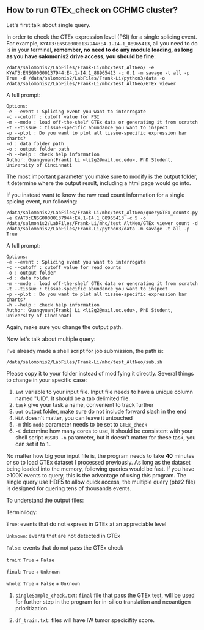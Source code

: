 ## How to run GTEx_check on CCHMC cluster?

Let's first talk about single query.

In order to check the GTEx expression level (PSI) for a single splicing event. For example, `KYAT3:ENSG00000137944:E4.1-I4.1_88965413`, all you need to do is in your terminal, **remember, no need to do any module loading, as long as you have salomonis2 drive access, you should be fine**:

```
/data/salomonis2/LabFiles/Frank-Li/mhc/test_AltNeo/ -e KYAT3:ENSG00000137944:E4.1-I4.1_88965413 -c 0.1 -m savage -t all -p True -d /data/salomonis2/LabFiles/Frank-Li/python3/data -o /data/salomonis2/LabFiles/Frank-Li/mhc/test_AltNeo/GTEx_viewer
```

A full prompt:

```
Options:
-e --event : Splicing event you want to interrogate
-c --cutoff : cutoff value for PSI
-m --mode : load off-the-shelf GTEx data or generating it from scratch
-t --tissue : tissue-specific abundance you want to inspect
-p --plot : Do you want to plot all tissue-specific expression bar charts?
-d : data folder path
-o : output folder path
-h --help : check help information 
Author: Guangyuan(Frank) Li <li2g2@mail.uc.edu>, PhD Student, University of Cincinnati
```

The most important parameter you make sure to modify is the output folder, it determine where the output result, including a html page would go into.


If you instead want to know the raw read count information for a single spicing event, run following:

```
/data/salomonis2/LabFiles/Frank-Li/mhc/test_AltNeo/queryGTEx_counts.py -e KYAT3:ENSG00000137944:E4.1-I4.1_88965413 -c 5 -o /data/salmonis2/LabFiles/Frank-Li/mhc/test_AltNeo/GTEx_viewer_count -d /data/salomonis2/LabFiles/Frank-Li/python3/data -m savage -t all -p True
```

A full prompt:

```
Options:
-e --event : Splicing event you want to interrogate
-c --cutoff : cutoff value for read counts
-o : output folder
-d : data folder
-m --mode : load off-the-shelf GTEx data or generating it from scratch
-t --tissue : tissue-specific abundance you want to inspect
-p --plot : Do you want to plot all tissue-specific expression bar charts?
-h --help : check help information 
Author: Guangyuan(Frank) Li <li2g2@mail.uc.edu>, PhD Student, University of Cincinnati
```

Again, make sure you change the output path.



Now let's talk about multiple query:

I've already made a shell script for job submission, the path is:

```
/data/salomonis2/LabFiles/Frank-Li/mhc/test_AltNeo/sub.sh
```

Please copy it to your folder instead of modifying it directly. Several things to change in your specific case:

1. `int` variable to your input file. Input file needs to have a unique column named "UID". It should be a tab delimited file.
2. `task` give your task a name, convenient to track further
3. `out` output folder, make sure do not include forward slash in the end
4. `HLA` doesn't matter, you can leave it untouched
5. `-m` this `mode` parameter needs to be set to `GTEx_check`
6. `-C` determine how many cores to use, it should be consistent with your shell script `#BSUB -n` parameter, but it doesn't matter for these task, you can set it to `1`.

No matter how big your input file is, the program needs to take **40** minutes or so to load GTEx dataset I processed previously. As long as the dataset being loaded into the memory, following queries would be fast. If you have >100K events to query, this is the advantage of using this program. The single query use HDF5 to allow quick access, the multiple query (pbz2 file) is designed for quering tens of thousands events.

To understand the output files:

Terminilogy:

`True`: events that do not express in GTEx at an appreciable level

`Unknown`: events that are not detected in GTEx

`False`: events that do not pass the GTEx check

`train`: `True` + `False`

`final`: `True` + `Unknown`

`whole`: `True` + `False` + `Unknown`

1. `singleSample_check.txt`: `final` file that pass the GTEx test, will be used for further step in the program for in-silico translation and neoantigen prioritization. 

2. `df_train.txt`: files will have IW tumor specicifity score.




